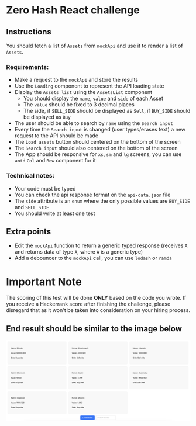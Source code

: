 # Zero Hash React challenge

## Instructions
You should fetch a list of `Assets` from `mockApi` and use it to render a list of `Assets`.

### Requirements:
- Make a request to the `mockApi` and store the results
- Use the `Loading` component to represent the API loading state
- Display the `Assets list` using the `AssetsList` component
  - You should display the `name`, `value` and `side` of each Asset
  - The `value` should be fixed to 3 decimal places
  - The side, if `SELL_SIDE` should be displayed as `Sell`, if `BUY_SIDE` should be displayed as `Buy`
- The user should be able to search by `name` using the `Search input`
- Every time the `Search input` is changed (user types/erases text) a new request to the API should be made
- The `Load assets` button should centered on the bottom of the screen
- The `Search input` should also centered on the bottom of the screen
- The App should be responsive for `xs`, `sm` and `lg` screens, you can use `antd` `Col` and `Row` component for it

### Technical notes:
- Your code must be typed
- You can check the api response format on the `api-data.json` file
- The `side` attribute is an `enum` where the only possible values are `BUY_SIDE` and `SELL_SIDE`
- You should write at least one test

## Extra points
- Edit the `mockApi` function to return a generic typed response (receives `A` and returns data of type `A`, where `A` is a generic type)
- Add a debouncer to the `mockApi` call, you can use `lodash` or `ramda`


# Important Note
The scoring of this test will be done **ONLY** based on the code you wrote.
If you receive a Hackerrank score after finishing the challenge, please disregard that as it won't be taken into consideration on your hiring process.

## End result should be similar to the image below
<img src="./end-result.png" />